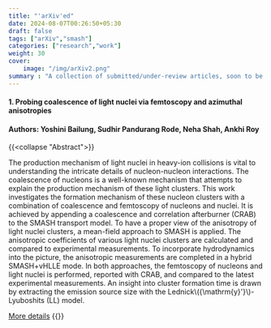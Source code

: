 ```yaml
---
title: "'arXiv'ed"
date: 2024-08-07T00:26:50+05:30
draft: false
tags: ["arXiv","smash"]
categories: ["research","work"]
weight: 30
cover:
    image: "/img/arXiv2.png"
summary : "A collection of submitted/under-review articles, soon to be be published"
---
```


#### 1. Probing coalescence of light nuclei via femtoscopy and azimuthal anisotropies

#### Authors: Yoshini Bailung, Sudhir Pandurang Rode, Neha Shah, Ankhi Roy

{{<collapse "Abstract">}}

The production mechanism of light nuclei in heavy-ion collisions is vital to understanding the intricate details of nucleon-nucleon interactions. The coalescence of nucleons is a well-known mechanism that attempts to explain the production mechanism of these light clusters. This work investigates the formation mechanism of these nucleon clusters with a combination of coalescence and femtoscopy of nucleons and nuclei. It is achieved by appending a coalescence and correlation afterburner (CRAB) to the SMASH transport model. To have a proper view of the anisotropy of light nuclei clusters, a mean-field approach to SMASH is applied. The anisotropic coefficients of various light nuclei clusters are calculated and compared to experimental measurements. To incorporate hydrodynamics into the picture, the anisotropic measurements are completed in a hybrid SMASH+vHLLE mode. In both approaches, the femtoscopy of nucleons and light nuclei is performed, reported with CRAB, and compared to the latest experimental measurements. An insight into cluster formation time is drawn by extracting the emission source size with the Lednick\\(\{\mathrm{y}'}\\)-Lyuboshits (LL) model.

[More details](https://arxiv.org/abs/2407.17962)
{{</collapse>}}